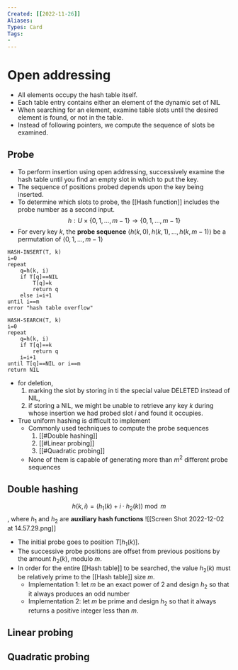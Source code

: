 ```yaml
---
Created: [[2022-11-26]]
Aliases: 
Types: Card
Tags: 
- 
---
```

# Open addressing
- All elements occupy the hash table itself. 
- Each table entry contains either an element of the dynamic set of NIL
- When searching for an element, examine table slots until the desired element is found, or not in the table. 
- Instead of following pointers, we compute the sequence of slots be examined. 

## Probe
- To perform insertion using open addressing, successively examine the hash table until you find an empty slot in which to put the key. 
- The sequence of positions probed depends upon the key being inserted. 
- To determine which slots to probe, the [[Hash function]] includes the probe number as a second input. 
$$h:U\times\{0, 1, \dots, m-1\}\rightarrow\{0, 1, \dots, m-1\}$$
- For every key $k$, the **probe sequence** $\langle h(k, 0), h(k, 1), \dots, h(k, m-1)\rangle$ be a permutation of $\langle 0, 1, \dots, m-1\rangle$
```Pseudocode
HASH-INSERT(T, k)
i=0
repeat
	q=h(k, i)
	if T[q]==NIL
		T[q]=k
		return q
	else i=i+1
until i==m
error "hash table overflow"

HASH-SEARCH(T, k)
i=0
repeat
	q=h(k, i)
	if T[q]==k
		return q
	i=i+1
until T[q]==NIL or i==m
return NIL
```
- for deletion, 
  1. marking the slot by storing in ti the special value DELETED instead of NIL, 
  2. if storing a NIL, we might be unable to retrieve any key $k$ during whose insertion we had probed slot $i$ and found it occupies. 
- True uniform hashing is difficult to implement
  - Commonly used techniques to compute the probe sequences
    1. [[#Double hashing]]
    2. [[#Linear probing]]
    3. [[#Quadratic probing]]
  - None of them is capable of generating more than $m^2$ different probe sequences
## Double hashing
$$h(k, i)=(h_1(k)+i\cdot h_2(k))\bmod m$$
, where $h_1$ and $h_2$ are **auxiliary hash functions**
![[Screen Shot 2022-12-02 at 14.57.29.png]]
- The initial probe goes to position $T[h_1(k)]$. 
- The successive probe positions are offset from previous positions by the amount $h_2(k)$, modulo $m$. 
- In order for the entire [[Hash table]] to be searched, the value $h_2(k)$ must be relatively prime to the [[Hash table]] size $m$. 
  - Implementation 1: let $m$ be an exact power of 2 and design $h_2$ so that it always produces an odd number
  - Implementation 2: let $m$ be prime and design $h_2$ so that it always returns a positive integer less than $m$. 
## Linear probing

## Quadratic probing
